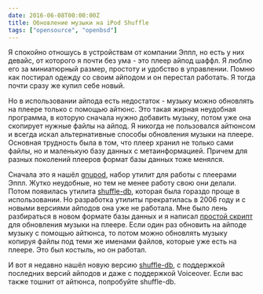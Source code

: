 ```yaml
---
date: 2016-06-08T00:00:00Z
title: Обновление музыки на iPod Shuffle
tags: ["opensource", "openbsd"]
---
```


Я спокойно отношусь в устройствам от компании Эппл, но есть у них девайс, от
которого я почти без ума - это плеер айпод шаффл. Я люблю его за миниатюрный размер,
простоту и удобство в управлении. Помню как постирал одежду со своим айподом и
он перестал работать. Я тогда почти сразу же купил себе новый.

Но в использовании айпода есть недостаток - музыку можно обновлять на плеере
только с помощью айтюнс.  Это такая жирная неудобная программа, в которую
сначала нужно добавить музыку, потом уже она скопирует нужные файлы на айпод. Я
никогда не пользовался айтюнсом и всегда искал альтернативные способы обновления
музыки на плеере. Основная трудность была в том, что плеер хранил не только сами файлы,
но и маленькую базу данных с метаинформацией. Причем для разных поколений плееров формат базы данных тоже менялся.

Сначала это я нашёл [gnupod](https://www.gnu.org/software/gnupod/index.html),
набор утилит для работы с плеерами Эппл. Жутко неудобные, но тем не менее работу
свою они делали. Потом появилась утилита
[shuffle-db](http://shuffle-db.sourceforge.net/), которая была гораздо проще в
использовании. Но разработка утилиты прекратилась в 2006 году и с новыми
версиями айподов она уже не работала. Мне было лень разбираться в новом формате
базы данных и я написал [простой скрипт](https://github.com/ligurio/ipodsync)
для обновления музыки на плеере.  Если один раз обновить на айподе музыку с
помощью айтюнса, то потом можно обновлять музыку копируя файлы под теми же
именами файлов, которые уже есть на плеере. Это был костыль, но он работал.

И вот я недавно нашёл новую версию [shuffle-db](https://github.com/nims11/IPod-Shuffle-4g),
с поддержкой последних версий айподов и даже с поддержкой Voiceover. Если вас также тошнит от айтюнса,
попробуйте shuffle-db.
